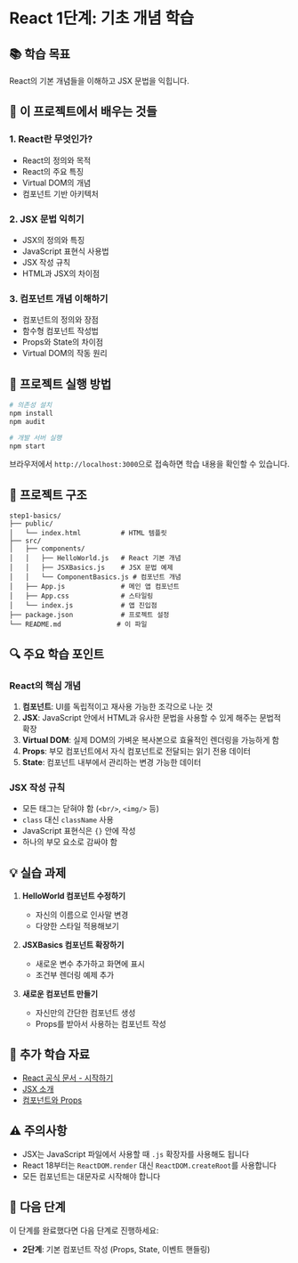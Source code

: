 # React 1단계: 기초 개념 학습

## 📚 학습 목표
React의 기본 개념들을 이해하고 JSX 문법을 익힙니다.

## 🎯 이 프로젝트에서 배우는 것들

### 1. React란 무엇인가?
- React의 정의와 목적
- React의 주요 특징
- Virtual DOM의 개념
- 컴포넌트 기반 아키텍처

### 2. JSX 문법 익히기
- JSX의 정의와 특징
- JavaScript 표현식 사용법
- JSX 작성 규칙
- HTML과 JSX의 차이점

### 3. 컴포넌트 개념 이해하기
- 컴포넌트의 정의와 장점
- 함수형 컴포넌트 작성법
- Props와 State의 차이점
- Virtual DOM의 작동 원리

## 🚀 프로젝트 실행 방법

```bash
# 의존성 설치
npm install
npm audit

# 개발 서버 실행
npm start
```

브라우저에서 `http://localhost:3000`으로 접속하면 학습 내용을 확인할 수 있습니다.

## 📁 프로젝트 구조

```
step1-basics/
├── public/
│   └── index.html          # HTML 템플릿
├── src/
│   ├── components/
│   │   ├── HelloWorld.js   # React 기본 개념
│   │   ├── JSXBasics.js    # JSX 문법 예제
│   │   └── ComponentBasics.js # 컴포넌트 개념
│   ├── App.js              # 메인 앱 컴포넌트
│   ├── App.css             # 스타일링
│   └── index.js            # 앱 진입점
├── package.json            # 프로젝트 설정
└── README.md              # 이 파일
```

## 🔍 주요 학습 포인트

### React의 핵심 개념
1. **컴포넌트**: UI를 독립적이고 재사용 가능한 조각으로 나눈 것
2. **JSX**: JavaScript 안에서 HTML과 유사한 문법을 사용할 수 있게 해주는 문법적 확장
3. **Virtual DOM**: 실제 DOM의 가벼운 복사본으로 효율적인 렌더링을 가능하게 함
4. **Props**: 부모 컴포넌트에서 자식 컴포넌트로 전달되는 읽기 전용 데이터
5. **State**: 컴포넌트 내부에서 관리하는 변경 가능한 데이터

### JSX 작성 규칙
- 모든 태그는 닫혀야 함 (`<br/>`, `<img/>` 등)
- `class` 대신 `className` 사용
- JavaScript 표현식은 `{}` 안에 작성
- 하나의 부모 요소로 감싸야 함

## 💡 실습 과제

1. **HelloWorld 컴포넌트 수정하기**
   - 자신의 이름으로 인사말 변경
   - 다양한 스타일 적용해보기

2. **JSXBasics 컴포넌트 확장하기**
   - 새로운 변수 추가하고 화면에 표시
   - 조건부 렌더링 예제 추가

3. **새로운 컴포넌트 만들기**
   - 자신만의 간단한 컴포넌트 생성
   - Props를 받아서 사용하는 컴포넌트 작성

## 📖 추가 학습 자료

- [React 공식 문서 - 시작하기](https://react.dev/learn)
- [JSX 소개](https://react.dev/learn/writing-markup-with-jsx)
- [컴포넌트와 Props](https://react.dev/learn/passing-props-to-a-component)

## ⚠️ 주의사항

- JSX는 JavaScript 파일에서 사용할 때 `.js` 확장자를 사용해도 됩니다
- React 18부터는 `ReactDOM.render` 대신 `ReactDOM.createRoot`를 사용합니다
- 모든 컴포넌트는 대문자로 시작해야 합니다

## 🎉 다음 단계

이 단계를 완료했다면 다음 단계로 진행하세요:
- **2단계**: 기본 컴포넌트 작성 (Props, State, 이벤트 핸들링)
